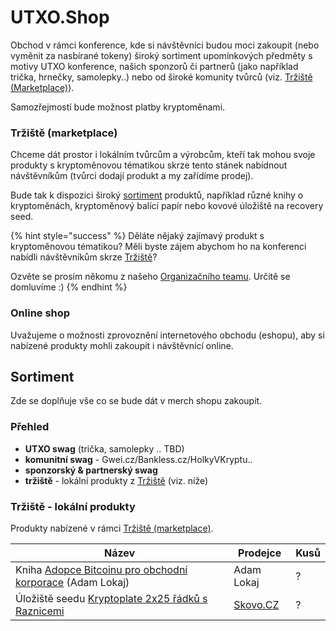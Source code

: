 # UTXO.Shop

Obchod v rámci konference, kde si návštěvníci budou moci zakoupit (nebo vyměnit za nasbírané tokeny) široký sortiment upomínkových předměty s motivy UTXO konference, našich sponzorů či partnerů (jako například trička, hrnečky, samolepky..) nebo od široké komunity tvůrců (viz. [Tržiště (Marketplace)](utxo.shop.md#trziste-marketplace)).

Samozřejmostí bude možnost platby kryptoměnami.

### Tržiště (marketplace)

Chceme dát prostor i lokálním tvůrcům a výrobcům, kteří tak mohou svoje produkty s kryptoměnovou tématikou skrze tento stánek nabídnout návštěvníkům (tvůrci dodají produkt a my zařídíme prodej).

Bude tak k dispozici široký [sortiment](utxo.shop.md#sortiment) produktů, například různé knihy o kryptoměnách, kryptoměnový balící papír nebo kovové úložiště na recovery seed.

{% hint style="success" %}
Děláte nějaký zajímavý produkt s kryptoměnovou tématikou? Měli byste zájem abychom ho na konferenci nabídli návštěvníkům skrze [Tržiště](utxo.shop.md#trziste-marketplace)?

Ozvěte se prosím někomu z našeho [Organizačního teamu](../organizacni-team/). Určitě se domluvíme :)
{% endhint %}

### Online shop

Uvažujeme o možnosti zprovoznění internetového obchodu (eshopu), aby si nabízené produkty mohli zakoupit i návštěvnící online.

## Sortiment

Zde se doplňuje vše co se bude dát v merch shopu zakoupit.

### Přehled

* **UTXO swag** (trička, samolepky .. TBD)
* **komunitní swag** - Gwei.cz/Bankless.cz/HolkyVKryptu..
* **sponzorský & partnerský swag**
* **tržiště** - lokální produkty z [Tržiště](utxo.shop.md#trziste-marketplace) (viz. níže)

### Tržiště - lokální produkty

Produkty nabízené v rámci [Tržiště (marketplace)](utxo.shop.md#trziste-marketplace).

| Název                                                                                       | Prodejce                    | Kusů |
| ------------------------------------------------------------------------------------------- | --------------------------- | ---- |
| Kniha [Adopce Bitcoinu pro obchodní korporace](https://www.adopcebtc.cz) (Adam Lokaj)       | Adam Lokaj                  | ?    |
| Úložiště seedu [Kryptoplate 2x25 řádků s Raznicemi](https://www.skovo.cz/ocelova-uloziste/) | [Skovo.CZ](http://skovo.cz) | ?    |

